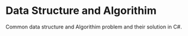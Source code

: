 # Data Structure and Algorithim
Common data structure and Algorithim problem and their solution in C#.
